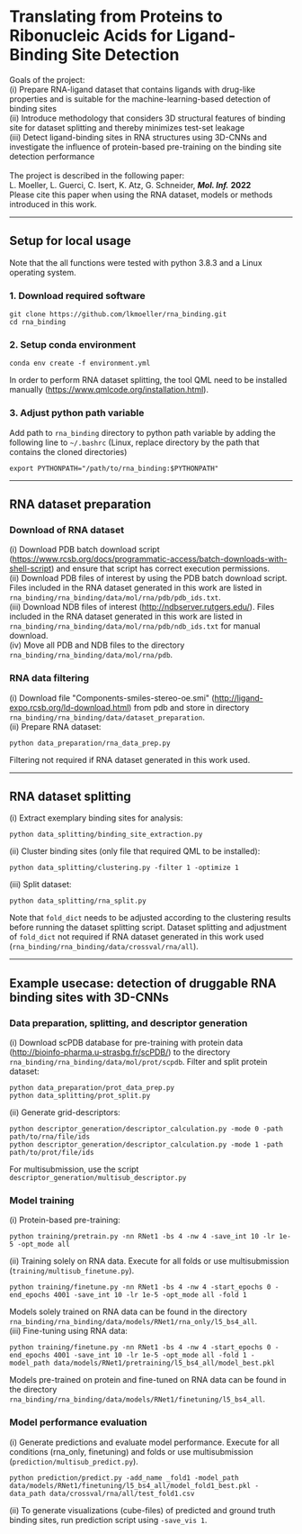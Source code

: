 # Translating from Proteins to Ribonucleic Acids for Ligand-Binding Site Detection


Goals of the project:\
(i) Prepare RNA-ligand dataset that contains ligands with drug-like properties and is suitable for the machine-learning-based detection of binding sites\
(ii) Introduce methodology that considers 3D structural features of binding site for dataset splitting and thereby minimizes test-set leakage\
(iii) Detect ligand-binding sites in RNA structures using 3D-CNNs and investigate the influence of protein-based pre-training on the binding site detection performance\
\
The project is described in the following paper:\
L. Moeller, L. Guerci, C. Isert, K. Atz, G. Schneider, ***Mol. Inf.*** **2022**\
Please cite this paper when using the RNA dataset, models or methods introduced in this work.

---

## Setup for local usage
Note that the all functions were tested with python 3.8.3 and a Linux operating system.
### 1. Download required software
```
git clone https://github.com/lkmoeller/rna_binding.git
cd rna_binding
```
### 2. Setup conda environment
```
conda env create -f environment.yml
```
In order to perform RNA dataset splitting, the tool QML need to be installed manually (https://www.qmlcode.org/installation.html).
### 3. Adjust python path variable
Add path to `rna_binding` directory to python path variable by adding the following line to `~/.bashrc` (Linux, replace directory by the path that contains the cloned directories)
```
export PYTHONPATH="/path/to/rna_binding:$PYTHONPATH"
```

---

## RNA dataset preparation
### Download of RNA dataset
(i) Download PDB batch download script  (https://www.rcsb.org/docs/programmatic-access/batch-downloads-with-shell-script) and ensure that script has correct execution permissions.\
(ii) Download PDB files of interest by using the PDB batch download script. Files included in the RNA dataset generated in this work are listed in `rna_binding/rna_binding/data/mol/rna/pdb/pdb_ids.txt`.\
(iii) Download NDB files of interest (http://ndbserver.rutgers.edu/). Files included in the RNA dataset generated in this work are listed in `rna_binding/rna_binding/data/mol/rna/pdb/ndb_ids.txt` for manual download.\
(iv) Move all PDB and NDB files to the directory `rna_binding/rna_binding/data/mol/rna/pdb`.


### RNA data filtering
(i) Download file "Components-smiles-stereo-oe.smi" (http://ligand-expo.rcsb.org/ld-download.html) from pdb and store in directory `rna_binding/rna_binding/data/dataset_preparation`.\
(ii) Prepare RNA dataset:
```
python data_preparation/rna_data_prep.py
```
Filtering not required if RNA dataset generated in this work used.

---

## RNA dataset splitting
(i) Extract exemplary binding sites for analysis:
```
python data_splitting/binding_site_extraction.py
```
(ii) Cluster binding sites (only file that required QML to be installed):
```
python data_splitting/clustering.py -filter 1 -optimize 1
```
(iii) Split dataset:
```
python data_splitting/rna_split.py
```
Note that `fold_dict` needs to be adjusted according to the clustering results before running the dataset splitting script. Dataset splitting and adjustment of `fold_dict` not required if RNA dataset generated in this work used (`rna_binding/rna_binding/data/crossval/rna/all`).

---

## Example usecase: detection of druggable RNA binding sites with 3D-CNNs
### Data preparation, splitting, and descriptor generation
(i) Download scPDB database for pre-training with protein data (http://bioinfo-pharma.u-strasbg.fr/scPDB/) to the directory `rna_binding/rna_binding/data/mol/prot/scpdb`. Filter and split protein dataset:
```
python data_preparation/prot_data_prep.py
python data_splitting/prot_split.py
```
(ii) Generate grid-descriptors:
```
python descriptor_generation/descriptor_calculation.py -mode 0 -path path/to/rna/file/ids
python descriptor_generation/descriptor_calculation.py -mode 1 -path path/to/prot/file/ids
```
For multisubmission, use the script `descriptor_generation/multisub_descriptor.py`

### Model training
(i) Protein-based pre-training:
```
python training/pretrain.py -nn RNet1 -bs 4 -nw 4 -save_int 10 -lr 1e-5 -opt_mode all
```
(ii) Training solely on RNA data. Execute for all folds or use multisubmission (`training/multisub_finetune.py`).
```
python training/finetune.py -nn RNet1 -bs 4 -nw 4 -start_epochs 0 -end_epochs 4001 -save_int 10 -lr 1e-5 -opt_mode all -fold 1
```
Models solely trained on RNA data can be found in the directory `rna_binding/rna_binding/data/models/RNet1/rna_only/l5_bs4_all`.\
(iii) Fine-tuning using RNA data:
```
python training/finetune.py -nn RNet1 -bs 4 -nw 4 -start_epochs 0 -end_epochs 4001 -save_int 10 -lr 1e-5 -opt_mode all -fold 1 -model_path data/models/RNet1/pretraining/l5_bs4_all/model_best.pkl
```
Models pre-trained on protein and fine-tuned on RNA data can be found in the directory `rna_binding/rna_binding/data/models/RNet1/finetuning/l5_bs4_all`.

### Model performance evaluation
(i) Generate predictions and evaluate model performance. Execute for all conditions (rna_only, finetuning) and folds or use multisubmission (`prediction/multisub_predict.py`).
```
python prediction/predict.py -add_name _fold1 -model_path data/models/RNet1/finetuning/l5_bs4_all/model_fold1_best.pkl -data_path data/crossval/rna/all/test_fold1.csv
```
(ii) To generate visualizations (cube-files) of predicted and ground truth binding sites, run prediction script using `-save_vis 1`.
